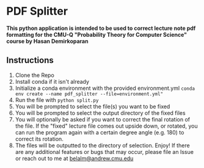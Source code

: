 # PDF Splitter

**This python application is intended to be used to correct lecture note pdf formatting for the CMU-Q "Probability Theory for Computer Science" course by Hasan Demirkoparan**

## Instructions

1. Clone the Repo
2. Install conda if it isn't already
3. Initialize a conda environment with the provided environment.yml
   `conda env create --name pdf_splitter --file=environment.yml"`
4. Run the file with `python split.py`
5. You will be prompted to select the file(s) you want to be fixed
6. You will be prompted to select the output directory of the fixed files
7. You will optionally be asked if you want to correct the final rotation of the file. If the "fixed" lecture file comes out upside down, or rotated, you can run the program again with a certain degree angle (e.g. 180) to correct its rotation.
8. The files will be outputted to the directory of selection. Enjoy! If there are any additional features or bugs that may occur, please file an Issue or reach out to me at belalm@andrew.cmu.edu
